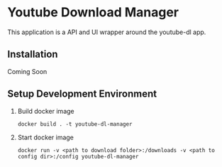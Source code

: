 # Youtube Download Manager
This application is a API and UI wrapper around the youtube-dl app.

## Installation
Coming Soon

## Setup Development Environment
1. Build docker image
    ```
    docker build . -t youtube-dl-manager
    ```
2. Start docker image
    ```
    docker run -v <path to download folder>:/downloads -v <path to config dir>:/config youtube-dl-manager
    ```
